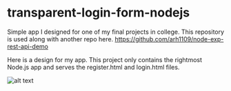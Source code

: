 # transparent-login-form-nodejs

Simple app I designed for one of my final projects in college. This repository is used along with another repo here. <https://github.com/arh1109/node-exp-rest-api-demo>

Here is a design for my app. This project only contains the rightmost Node.js app and serves the register.html and login.html files.

![alt text](https://i.ibb.co/S3MVLm5/project-design.png)
